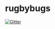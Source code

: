 # rugbybugs

[![Gitter](https://badges.gitter.im/Join%20Chat.svg)](https://gitter.im/timmwagener/rugbybugs?utm_source=badge&utm_medium=badge&utm_campaign=pr-badge&utm_content=badge)